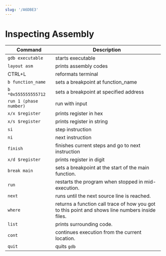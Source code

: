 ```yaml
---
slug: '/A6DBE3'
---
```


# Inspecting Assembly

| Command                | Description                                                                                     |
| ---------------------- | ----------------------------------------------------------------------------------------------- |
| `gdb executable`       | starts executable                                                                               |
| `layout asm`           | prints assembly codes                                                                           |
| CTRL+L                 | reformats terminal                                                                              |
| `b function_name`      | sets a breakpoint at function_name                                                              |
| `b *0x555555555712`    | sets a breakpoint at specified address                                                          |
| `run 1 (phase number)` | run with input                                                                                  |
| `x/x $register`        | prints register in hex                                                                          |
| `x/s $register`        | prints register in string                                                                       |
| `si`                   | step instruction                                                                                |
| `ni`                   | next instruction                                                                                |
| `finish`               | finishes current steps and go to next instruction                                               |
| `x/d $register`        | prints register in digit                                                                        |
| `break main`           | sets a breakpoint at the start of the main function.                                            |
| `run`                  | restarts the program when stopped in mid-execution.                                             |
| `next`                 | runs until the next source line is reached.                                                     |
| `where`                | returns a function call trace of how you got to this point and shows line numbers inside files. |
| `list`                 | prints surrounding code.                                                                        |
| `cont`                 | continues execution from the current location.                                                  |
| `quit`                 | quits `gdb`                                                                                     |
